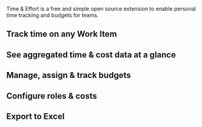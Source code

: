 Time & Effort is a free and simple open source extension to enable personal time tracking and budgets for teams.

## Track time on any Work Item

## See aggregated time & cost data at a glance

## Manage, assign & track budgets

## Configure roles & costs

## Export to Excel
